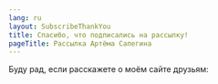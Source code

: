```yaml
---
lang: ru
layout: SubscribeThankYou
title: Спасибо, что подписались на рассылку!
pageTitle: Рассылка Артёма Сапегина
---
```


Буду рад, если расскажете о моём сайте друзьям:
